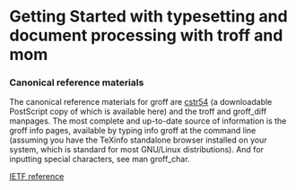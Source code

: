 # Getting Started with typesetting and document processing with troff and mom

### Canonical reference materials

The canonical reference materials for groff are [cstr54](https://www.troff.org/54.pdf) (a downloadable PostScript copy of which is available here) and the troff and groff_diff manpages. The most complete and up-to-date source of information is the groff info pages, available by typing info groff at the command line (assuming you have the TeXinfo standalone browser installed on your system, which is standard for most GNU/Linux distributions). And for inputting special characters, see man groff_char.

[IETF reference](https://tools.ietf.org/doc/groff/html/mom/intro.html#top)
